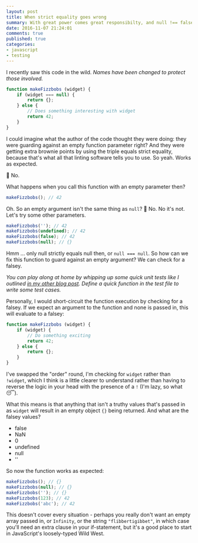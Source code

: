 ```yaml
---
layout: post
title: When strict equality goes wrong
summary: With great power comes great responsibilty, and null !== false.
date: 2016-11-07 21:24:01
comments: true
published: true
categories:
- javascript
- testing
---
```


I recently saw this code in the wild. _Names have been changed to protect those involved._

```javascript
function makeFizzbobs (widget) {
    if (widget === null) {
        return {};
    } else {
        // Does something interesting with widget
        return 42;
    }
}
```

I could imagine what the author of the code thought they were doing: they were guarding against an empty function parameter right? And they were getting extra brownie points by using the triple equals strict equality, because that's what all that linting software tells you to use. So yeah. Works as expected.

🚨 No.

What happens when you call this function with an empty parameter then?

```javascript
makeFizzbobs(); // 42
```

Oh. So an empty argument isn't the same thing as `null`? 🤔 No. No it's not. Let's try some other parameters.

```javascript
makeFizzbobs(''); // 42
makeFizzbobs(undefined); // 42
makeFizzbobs(false); // 42
makeFizzbobs(null); // {}
```

Hmm ... only null strictly equals null then, or `null === null`. So how can we fix this function to guard against an empty argument? We can check for a falsey.

_You can play along at home by whipping up some quick unit tests like I outlined [in my other blog post](/blog/super-quick-regex-tdd-setup). Define a quick function in the test file to write some test cases._

Personally, I would short-circuit the function execution by checking for a falsey. If we expect an argument to the function and none is passed in, this will evaluate to a falsey:

```javascript
function makeFizzbobs (widget) {
    if (widget) {
        // Do something exciting
        return 42;
    } else {
        return {};
    }
}
```

I've swapped the "order" round, I'm checking for `widget` rather than `!widget`, which I think is a little clearer to understand rather than having to reverse the logic in your head with the presence of a `!` (I'm lazy, so what 😴).

What this means is that anything that isn't a truthy values that's passed in as `widget` will result in an empty object `{}` being returned. And what are the falsey values?


- false
- NaN
- 0
- undefined
- null
- ''

So now the function works as expected:

```javascript
makeFizzbobs(); // {}
makeFizzbobs(null); // {}
makeFizzbobs(''); // {}
makeFizzbobs(123); // 42
makeFizzbobs('abc'); // 42
```

This doesn't cover every situation - perhaps you really don't want an empty array passed in, or `Infinity`, or the string `"flibbertigibbet"`, in which case you'll need an extra clause in your if-statement, but it's a good place to start in JavaScript's loosely-typed Wild West.
